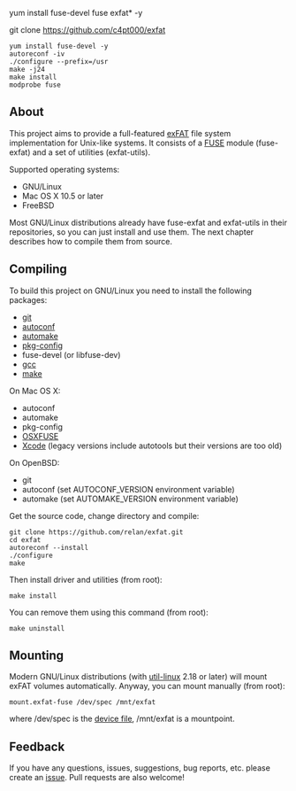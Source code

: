 
yum install fuse-devel fuse exfat* -y

git clone https://github.com/c4pt000/exfat

```
yum install fuse-devel -y
autoreconf -iv
./configure --prefix=/usr
make -j24
make install
modprobe fuse
```

About
-----

This project aims to provide a full-featured [exFAT][1] file system implementation for Unix-like systems. It consists of a [FUSE][2] module (fuse-exfat) and a set of utilities (exfat-utils).

Supported operating systems:

* GNU/Linux
* Mac OS X 10.5 or later
* FreeBSD

Most GNU/Linux distributions already have fuse-exfat and exfat-utils in their repositories, so you can just install and use them. The next chapter describes how to compile them from source.

Compiling
---------

To build this project on GNU/Linux you need to install the following packages:

* [git][4]
* [autoconf][5]
* [automake][6]
* [pkg-config][7]
* fuse-devel (or libfuse-dev)
* [gcc][8]
* [make][9]

On Mac OS X:

* autoconf
* automake
* pkg-config
* [OSXFUSE][10]
* [Xcode][11] (legacy versions include autotools but their versions are too old)

On OpenBSD:

* git
* autoconf (set AUTOCONF_VERSION environment variable)
* automake (set AUTOMAKE_VERSION environment variable)

Get the source code, change directory and compile:

    git clone https://github.com/relan/exfat.git
    cd exfat
    autoreconf --install
    ./configure
    make

Then install driver and utilities (from root):

    make install

You can remove them using this command (from root):

    make uninstall

Mounting
--------

Modern GNU/Linux distributions (with [util-linux][12] 2.18 or later) will mount exFAT volumes automatically. Anyway, you can mount manually (from root):

    mount.exfat-fuse /dev/spec /mnt/exfat

where /dev/spec is the [device file][13], /mnt/exfat is a mountpoint.

Feedback
--------

If you have any questions, issues, suggestions, bug reports, etc. please create an [issue][3]. Pull requests are also welcome!

[1]: https://en.wikipedia.org/wiki/ExFAT
[2]: https://en.wikipedia.org/wiki/Filesystem_in_Userspace
[3]: https://github.com/relan/exfat/issues
[4]: https://www.git-scm.com/
[5]: https://www.gnu.org/software/autoconf/
[6]: https://www.gnu.org/software/automake/
[7]: http://www.freedesktop.org/wiki/Software/pkg-config/
[8]: https://gcc.gnu.org/
[9]: https://www.gnu.org/software/make/
[10]: https://osxfuse.github.io/
[11]: https://en.wikipedia.org/wiki/Xcode
[12]: https://www.kernel.org/pub/linux/utils/util-linux/
[13]: https://en.wikipedia.org/wiki/Device_file

